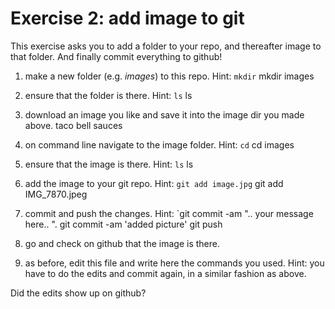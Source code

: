 # Exercise 2: add image to git

This exercise asks you to add a folder to your repo, and thereafter
image to that folder.  And finally commit everything to github!

1. make a new folder (e.g. _images_) to this repo.  Hint: `mkdir`
mkdir images
2. ensure that the folder is there.  Hint: `ls`
ls
3. download an image you like and save it into the image dir you made
   above.
taco bell sauces   
4. on command line navigate to the image folder.  Hint: `cd`
cd images
5. ensure that the image is there.  Hint: `ls`
ls
6. add the image to your git repo.  Hint: `git add image.jpg`
git add IMG_7870.jpeg
7. commit and push the changes.  Hint: `git commit -am ".. your
   message here.. ".
git commit -am 'added picture'
git push
8. go and check on github that the image is there.

9. as before, edit this file and write here the commands you used.
   Hint: you have to do the edits and commit again, in a similar
   fashion as above.

Did the edits show up on github?
